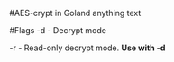 #AES-crypt in Goland
anything text

#Flags
-d  - Decrypt mode

-r  - Read-only decrypt mode. **Use with -d**
